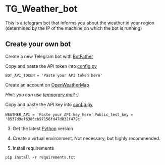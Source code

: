 # TG_Weather_bot
This is a telegram bot that informs you about the weather in your region (determined by the IP of the machine on which the bot is running)


## Create your own bot

Create a new Telegram bot with [BotFather](https://web.telegram.org/k/#@BotFather)

Copy and paste the API token into [config.py](weather_bot/config.py)

`BOT_API_TOKEN = 'Paste your API token here'`

Create an account on [OpenWeatherMap](https://home.openweathermap.org/users/sign_up)

_Hint: you can use [temporary mail](https://tempail.com/en/) :)_

Сopy and paste the API key into [config.py](shtosh-weather-bot/config.py)

`WEATHER_API = 'Paste your API key here'`
`Public_test_key = '8537d9ef6386cb97156fd47d832f479c'`

3. Get the latest [Python](https://www.python.org/downloads/) version

4. Create a virtual environment. Not necessary, but highly recommended.

5. Install requirements

`pip install -r requirements.txt`
